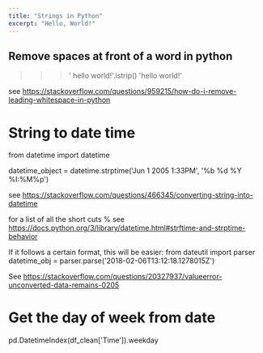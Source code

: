 ```yaml
---
title: "Strings in Python"
excerpt: "Hello, World!"
---
```



## Remove spaces at front of a word in python
>>> '     hello world!'.lstrip()
'hello world!'

see https://stackoverflow.com/questions/959215/how-do-i-remove-leading-whitespace-in-python




# String to date time
from datetime import datetime

datetime_object = datetime.strptime('Jun 1 2005  1:33PM', '%b %d %Y %I:%M%p')

see https://stackoverflow.com/questions/466345/converting-string-into-datetime

for a list of all the short cuts %  see https://docs.python.org/3/library/datetime.html#strftime-and-strptime-behavior


If it follows a certain format, this will be easier:
from dateutil import parser
datetime_obj = parser.parse('2018-02-06T13:12:18.1278015Z')

See https://stackoverflow.com/questions/20327937/valueerror-unconverted-data-remains-0205


# Get the day of week from date
pd.DatetimeIndex(df_clean['Time']).weekday
